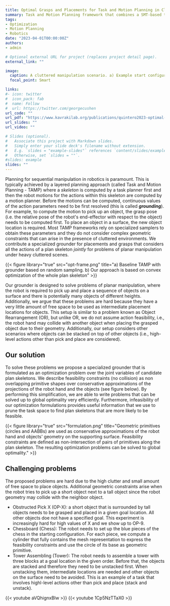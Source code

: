 ```yaml
---
title: Optimal Grasps and Placements for Task and Motion Planning in Clutter
summary: Task and Motion Planning framework that combines a SMT-based task planner, sampling-based motion planners and a novel optimization-based grounder to find optimal object placement locations and robot grasps for cluttered environments.
tags:
- Optimization
- Motion Planning
- Robotics
date: "2023-04-01T00:00:00Z"
authors:
- admin

# Optional external URL for project (replaces project detail page).
external_link: ""

image:
  caption: A cluttered manipulation scenario. a) Example start configuration. b) Example of goal configuration. c-d) Example of action infeasibility from clutter
  focal_point: Smart

links:
#- icon: twitter
#  icon_pack: fab
#  name: Follow
#  url: https://twitter.com/georgecushen
url_code: ""
url_pdf: "https://www.kavrakilab.org/publications/quintero2023-optimal-tmp.pdf"
url_slides: ""
url_video: ""

# Slides (optional).
#   Associate this project with Markdown slides.
#   Simply enter your slide deck's filename without extension.
#   E.g. `slides = "example-slides"` references `content/slides/example-slides.md`.
#   Otherwise, set `slides = ""`.
#slides: example
slides: ""
---
```


Planning for sequential manipulation in robotics is paramount. This is typically achieved by a layered planning approach (called Task and Motion Planning - TAMP) where a *skeleton* is computed by a task planner first and then the robot motions for the actions within this skeleton are computed by a motion planner. Before the motions can be computed, continuous values of the action parameters need to be first resolved (this is called ***grounding***). For example, to compute the motion to pick up an object, the grasp pose (i.e. the relative pose of the robot's end-effector with respect to the object) needs to be computed first. To place an object in a surface, the new object location is required. Most TAMP frameworks rely on specialized samplers to obtain these parameters and they do not consider complex geometric constraints that can arise in the presence of cluttered environments. We contribute a specialized grounder for placements and grasps that considers all the actions of a plan skeleton *jointly* for problems of planar manipulation under heavy cluttered scenes.

{{< figure library="true" src="opt-frame.png" title="a) Baseline TAMP with grounder based on random sampling. b) Our approach is based on convex optimization of the whole plan skeleton" >}}

Our grounder is designed to solve problems of planar manipulation, where the robot is required to pick up and place a sequence of objects on a surface and there is potentially many objects of different heights. Additionally, we argue that these problems are hard because they have a very little amount of free space to be used as intermediate placement locations for objects. This setup is similar to a problem known as Object Rearrangement (OR), but unlike OR, we do not assume action feasibility, i.e., the robot hand may collide with another object when placing the grasped object due to their geometry. Additionally, our setup considers other scenarios where objects can be stacked on top of other objects (i.e., high-level actions other than pick and place are considered).

## Our solution
To solve these problems we propose a specialized grounder that is formulated as an optimization problem over the joint variables of candidate plan skeletons. We describe feasibility constraints (no collision) as non overlapping primitive shapes over conservative approximations of the projections of the robot hand and the objects (see figure below). By performing this simplification, we are able to write problems that can be solved up to global optimality very efficiently. Furthermore, infeasibility of our optimization formulations provides useful information that we use to prune the task space to find plan skeletons that are more likely to be feasible.

{{< figure library="true" src="formulation.png" title="Geometric primitives (circles and AABBs) are used as conservative approximations of the robot hand and objects' geometry on the supporting surface. Feasibility constraints are defined as non-intersection of pairs of primitives along the plan skeleton. The resulting optimization problems can be solved to global optimality." >}}

## Challenging problems
The proposed problems are hard due to the high clutter and small amount of free space to place objects. Additional geometric constraints arise when the robot tries to pick up a short object next to a tall object since the robot geometry may collide with the neighbor object. 

- Obstructed Pick X (OP-X): a short object that is surrounded by tall objects needs to be grasped and placed in a given goal location. All other objects doe not have a specified goal. This experiment is increasingly hard for high values of X and we show up to OP-9.
- Chessboard (Chess): The robot needs to set up the blue pieces of the chess in the starting configuration. For each piece, we compute a cylinder that fully contains the mesh representation to express the feasibility constraints and use the circle of its base as geometric primitive.
- Tower Assembling (Tower): The robot needs to assemble a tower with three blocks at a goal location in the given order. Before that, the objects are stacked and therefore they need to be unstacked first. When unstacking them, intermediate locations are needed and other objects on the surface need to be avoided. This is an example of a task that involves highl-level actions other than pick and place (stack and unstack).

{{< youtube aVQhignxBlw >}}
{{< youtube 1Cp5NzTTaX0 >}}